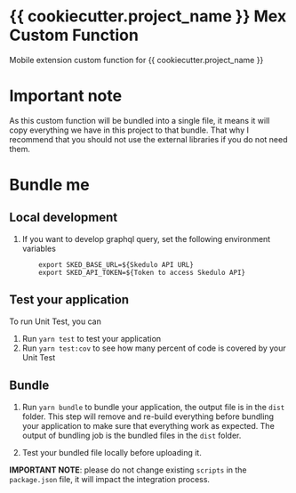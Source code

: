 # {{ cookiecutter.project_name }} Mex Custom Function
Mobile extension custom function for {{ cookiecutter.project_name }}

# Important note
As this custom function will be bundled into a single file, it means it will copy everything we have in this project to that bundle. That why I recommend that you should not use the external libraries if you do not need them.

# Bundle me

## Local development
1. If you want to develop graphql query, set the following environment variables

    ```
        export SKED_BASE_URL=${Skedulo API URL}
        export SKED_API_TOKEN=${Token to access Skedulo API}
    ```

## Test your application
To run Unit Test, you can

1. Run `yarn test` to test your application
2. Run `yarn test:cov` to see how many percent of code is covered by your Unit Test

## Bundle

1. Run `yarn bundle` to bundle your application, the output file is in the `dist` folder. This step will remove and re-build everything before bundling your application to make sure that everything work as expected. The output of bundling job is the bundled files in the `dist` folder.

2. Test your bundled file locally before uploading it.

**IMPORTANT NOTE**: please do not change existing `scripts` in the `package.json` file, it will impact the integration process.

